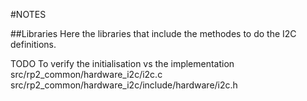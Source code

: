 #NOTES

##Libraries
Here the libraries that include the methodes to 
do the I2C definitions.

TODO To verify the  initialisation vs the implementation
src/rp2_common/hardware_i2c/i2c.c
src/rp2_common/hardware_i2c/include/hardware/i2c.h







